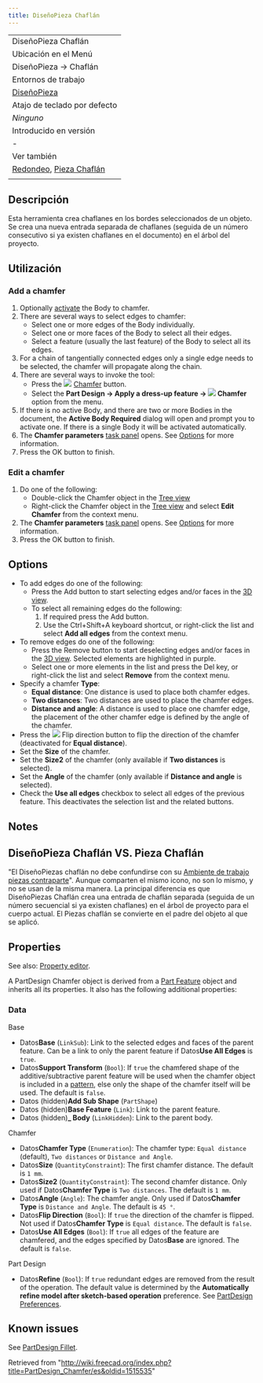 ```yaml
---
title: DiseñoPieza Chaflán
---
```

|  |
| --- |
| DiseñoPieza Chaflán |
| Ubicación en el Menú |
| DiseñoPieza → Chaflán |
| Entornos de trabajo |
| [DiseñoPieza](/PartDesign_Workbench/es "PartDesign Workbench/es") |
| Atajo de teclado por defecto |
| *Ninguno* |
| Introducido en versión |
| - |
| Ver también |
| [Redondeo](/PartDesign_Fillet/es "PartDesign Fillet/es"), [Pieza Chaflán](/Part_Chamfer/es "Part Chamfer/es") |
|  |

## Descripción

Esta herramienta crea chaflanes en los bordes seleccionados de un objeto. Se crea una nueva entrada separada de chaflanes (seguida de un número consecutivo si ya existen chaflanes en el documento) en el árbol del proyecto.

## Utilización

### Add a chamfer

1. Optionally [activate](/PartDesign_Body#Active_status "PartDesign Body") the Body to chamfer.
2. There are several ways to select edges to chamfer:
   * Select one or more edges of the Body individually.
   * Select one or more faces of the Body to select all their edges.
   * Select a feature (usually the last feature) of the Body to select all its edges.
3. For a chain of tangentially connected edges only a single edge needs to be selected, the chamfer will propagate along the chain.
4. There are several ways to invoke the tool:
   * Press the ![](/images/PartDesign_Chamfer.svg) [Chamfer](/PartDesign_Chamfer "PartDesign Chamfer") button.
   * Select the **Part Design → Apply a dress-up feature → ![](/images/PartDesign_Chamfer.svg) Chamfer** option from the menu.
5. If there is no active Body, and there are two or more Bodies in the document, the **Active Body Required** dialog will open and prompt you to activate one. If there is a single Body it will be activated automatically.
6. The **Chamfer parameters** [task panel](/Task_panel "Task panel") opens. See [Options](#Options) for more information.
7. Press the OK button to finish.

### Edit a chamfer

1. Do one of the following:
   * Double-click the Chamfer object in the [Tree view](/Tree_view "Tree view")
   * Right-click the Chamfer object in the [Tree view](/Tree_view "Tree view") and select **Edit Chamfer** from the context menu.
2. The **Chamfer parameters** [task panel](/Task_panel "Task panel") opens. See [Options](#Options) for more information.
3. Press the OK button to finish.

## Options

* To add edges do one of the following:
  + Press the Add button to start selecting edges and/or faces in the [3D view](/3D_view "3D view").
  + To select all remaining edges do the following:
    1. If required press the Add button.
    2. Use the Ctrl+Shift+A keyboard shortcut, or right-click the list and select **Add all edges** from the context menu.
* To remove edges do one of the following:
  + Press the Remove button to start deselecting edges and/or faces in the [3D view](/3D_view "3D view"). Selected elements are highlighted in purple.
  + Select one or more elements in the list and press the Del key, or right-click the list and select **Remove** from the context menu.
* Specify a chamfer **Type**:
  + **Equal distance**: One distance is used to place both chamfer edges.
  + **Two distances**: Two distances are used to place the chamfer edges.
  + **Distance and angle**: A distance is used to place one chamfer edge, the placement of the other chamfer edge is defined by the angle of the chamfer.
* Press the ![](/images/PartDesign_Flip_Direction.svg) Flip direction button to flip the direction of the chamfer (deactivated for **Equal distance**).
* Set the **Size** of the chamfer.
* Set the **Size2** of the chamfer (only available if **Two distances** is selected).
* Set the **Angle** of the chamfer (only available if **Distance and angle** is selected).
* Check the **Use all edges** checkbox to select all edges of the previous feature. This deactivates the selection list and the related buttons.

## Notes

## DiseñoPieza Chaflán VS. Pieza Chaflán

"El DiseñoPiezas chaflán no debe confundirse con su [Ambiente de trabajo piezas contraparte](/Part_Chamfer/de "Part Chamfer/de")". Aunque comparten el mismo icono, no son lo mismo, y no se usan de la misma manera.
La principal diferencia es que DiseñoPiezas Chaflán crea una entrada de chaflán separada (seguida de un número secuencial si ya existen chaflanes) en el árbol de proyecto para el cuerpo actual. El Piezas chaflán se convierte en el padre del objeto al que se aplicó.

## Properties

See also: [Property editor](/Property_editor "Property editor").

A PartDesign Chamfer object is derived from a [Part Feature](/Part_Feature "Part Feature") object and inherits all its properties. It also has the following additional properties:

### Data

Base

* Datos**Base** (`LinkSub`): Link to the selected edges and faces of the parent feature. Can be a link to only the parent feature if Datos**Use All Edges** is `true`.
* Datos**Support Transform** (`Bool`): If `true` the chamfered shape of the additive/subtractive parent feature will be used when the chamfer object is included in a [pattern](/PartDesign_Workbench#Transformation_tools "PartDesign Workbench"), else only the shape of the chamfer itself will be used. The default is `false`.
* Datos (hidden)**Add Sub Shape** (`PartShape`)
* Datos (hidden)**Base Feature** (`Link`): Link to the parent feature.
* Datos (hidden)**\_ Body** (`LinkHidden`): Link to the parent body.

Chamfer

* Datos**Chamfer Type** (`Enumeration`): The chamfer type: `Equal distance` (default), `Two distances` or `Distance and Angle`.
* Datos**Size** (`QuantityConstraint`): The first chamfer distance. The default is `1 mm`.
* Datos**Size2** (`QuantityConstraint`): The second chamfer distance. Only used if Datos**Chamfer Type** is `Two distances`. The default is `1 mm`.
* Datos**Angle** (`Angle`): The chamfer angle. Only used if Datos**Chamfer Type** is `Distance and Angle`. The default is `45 °`.
* Datos**Flip Direction** (`Bool`): If `true` the direction of the chamfer is flipped. Not used if Datos**Chamfer Type** is `Equal distance`. The default is `false`.
* Datos**Use All Edges** (`Bool`): If `true` all edges of the feature are chamfered, and the edges specified by Datos**Base** are ignored. The default is `false`.

Part Design

* Datos**Refine** (`Bool`): If `true` redundant edges are removed from the result of the operation. The default value is determined by the **Automatically refine model after sketch-based operation** preference. See [PartDesign Preferences](/PartDesign_Preferences#General "PartDesign Preferences").

## Known issues

See [PartDesign Fillet](/PartDesign_Fillet#Known_issues "PartDesign Fillet").

Retrieved from "<http://wiki.freecad.org/index.php?title=PartDesign_Chamfer/es&oldid=1515535>"